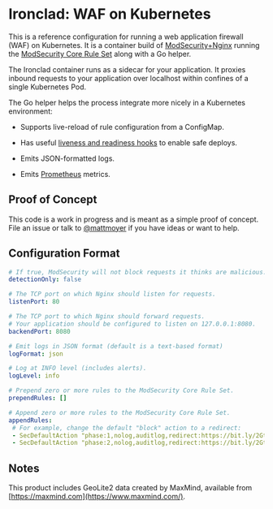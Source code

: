 # Ironclad: WAF on Kubernetes

This is a reference configuration for running a web application firewall (WAF) on Kubernetes.
It is a container build of [ModSecurity+Nginx][modsecurity-nginx] running the [ModSecurity Core Rule Set][modsecurity-crs] along with a Go helper.

The Ironclad container runs as a sidecar for your application.
It proxies inbound requests to your application over localhost within confines of a single Kubernetes Pod.

The Go helper helps the process integrate more nicely in a Kubernetes environment:

- Supports live-reload of rule configuration from a ConfigMap.

- Has useful [liveness and readiness hooks][probes] to enable safe deploys.

- Emits JSON-formatted logs.

- Emits [Prometheus][prometheus] metrics.

## Proof of Concept

This code is a work in progress and is meant as a simple proof of concept.
File an issue or talk to [@mattmoyer] if you have ideas or want to help.

## Configuration Format

```yaml
# If true, ModSecurity will not block requests it thinks are malicious.
detectionOnly: false

# The TCP port on which Nginx should listen for requests.
listenPort: 80

# The TCP port to which Nginx should forward requests.
# Your application should be configured to listen on 127.0.0.1:8080.
backendPort: 8080

# Emit logs in JSON format (default is a text-based format)
logFormat: json

# Log at INFO level (includes alerts).
logLevel: info

# Prepend zero or more rules to the ModSecurity Core Rule Set.
prependRules: []

# Append zero or more rules to the ModSecurity Core Rule Set.
appendRules:
 # For example, change the default "block" action to a redirect:
 - SecDefaultAction "phase:1,nolog,auditlog,redirect:https://bit.ly/2GtuuDZ"
 - SecDefaultAction "phase:2,nolog,auditlog,redirect:https://bit.ly/2GtuuDZ"
```

## Notes

This product includes GeoLite2 data created by MaxMind, available from [https://maxmind.com](https://www.maxmind.com/).

[@mattmoyer]: https://github.com/mattmoyer
[modsecurity]: https://github.com/SpiderLabs/ModSecurity
[modsecurity-nginx]: https://github.com/SpiderLabs/ModSecurity-nginx
[modsecurity-crs]: https://coreruleset.org/
[prometheus]: https://prometheus.io/
[probes]: https://kubernetes.io/docs/concepts/workloads/pods/pod-lifecycle/#container-probes

